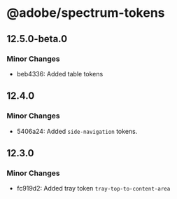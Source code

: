 # @adobe/spectrum-tokens

## 12.5.0-beta.0

### Minor Changes

- beb4336: Added table tokens

## 12.4.0

### Minor Changes

- 5406a24: Added `side-navigation` tokens.

## 12.3.0

### Minor Changes

- fc919d2: Added tray token `tray-top-to-content-area`
